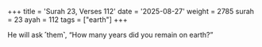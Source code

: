 +++
title = 'Surah 23, Verses 112'
date = '2025-08-27'
weight = 2785
surah = 23
ayah = 112
tags = ["earth"]
+++

He will ask ˹them˺, “How many years did you remain on earth?”